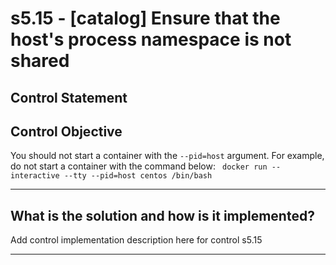 # s5.15 - \[catalog\] Ensure that the host's process namespace is not shared

## Control Statement

## Control Objective

You should not start a container with the `--pid=host` argument.    For example, do not start a container with the command below:  ```  docker run --interactive --tty --pid=host centos /bin/bash  ```

______________________________________________________________________

## What is the solution and how is it implemented?

Add control implementation description here for control s5.15

______________________________________________________________________
